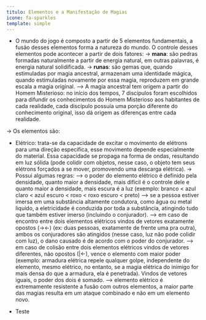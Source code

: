 ```yaml
---
titulo: Elementos e a Manifestação de Magias
icone: fa-sparkles
template: simple
---
```


* O mundo do jogo é composto a partir de 5 elementos fundamentais, a fusão desses elementos forma a natureza do mundo. O controle desses elementos pode acontecer a partir de dois fatores:
  -> **mana**: são pedras formadas naturalmente a partir de energia natural, em outras palavras, é energia natural solidificada.
  -> **runas**: são gemas que, quando estimuladas por magia ancestral, armazenam uma identidade mágica, quando estimuladas novamente por essa magia, reproduzem em grande escala a magia original. 
    --> A magia ancestral tem origem a partir do Homem Misterioso: no início dos tempos, 7 discípulos foram escolhidos para difundir os conhecimentos do Homem Misterioso aos habitantes de cada realidade, cada discípulo possuía uma porção diferente do conhecimento original, isso dá origem as diferenças entre cada realidade.
  
-> Os elementos são:

- Elétrico: trata-se da capacidade de excitar o movimento de elétrons para uma direção específica, esse movimento depende especialmente do material. Essa capacidade se propaga na forma de ondas, resultando em luz sólida (pode colidir com objetos, nesse caso, o objeto tem seus elétrons forçados a se mover, promovendo uma descarga elétrica).
  -> Possui algumas regras:
     --> o poder do elemento elétrico é definido pela densidade, quanto maior a densidade, mais difícil é o controle dele e quanto maior a densidade, mais escura é a luz (exemplo: branco < azul claro < azul escuro < roxo < roxo escuro < preto)
     --> se a pessoa estiver imersa em uma substância altamente condutora, como água ou metal liquido, a eletricidade é conduzida por toda a substância, atingindo tudo que também estiver imerso (incluindo o conjurador).
     --> em caso de encontro entre dois elementos elétricos vindos de vetores exatamente opostos (-><-) (ex: duas pessoas, exatamente de frente uma pra outra), ambos os conjuradores são atingidos (nesse caso, luz não pode colidir com luz), o dano causado é de acordo com o poder do conjurador.
     --> em caso de colisão entre dois elementos elétricos vindos de vetores diferentes, não opostos (|<-), vence o elemento com maior poder (exemplo: armadura elétrica repele qualquer golpe, independente do elemento, mesmo elétrico, no entanto, se a magia elétrica do inimigo for mais densa do que a armadura, ela é penetrada). Vindos de vetores iguais, o poder dos dois é somado.
     --> elemento elétrico é extremamente resistente a fusão com outros elementos, a maior parte das magias resulta em um ataque combinado e não em um elemento novo.

- Teste
